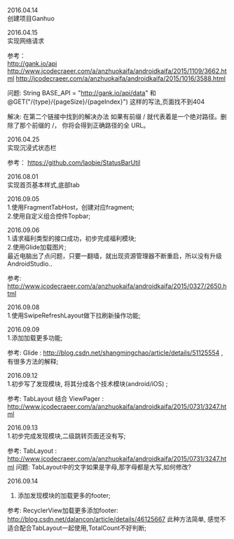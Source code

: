 2016.04.14<br>
创建项目Ganhuo

2016.04.15<br>
实现网络请求

参考：   
http://gank.io/api<br>
http://www.jcodecraeer.com/a/anzhuokaifa/androidkaifa/2015/1109/3662.html
http://jcodecraeer.com/a/anzhuokaifa/androidkaifa/2015/1016/3588.html

问题:
String BASE_API = "http://gank.io/api/data"
和
@GET("/{type}/{pageSize}/{pageIndex}")
这样的写法,页面找不到404

解决: 在第二个链接中找到的解决办法
如果有前缀 / 就代表着是一个绝对路径。删除了那个前缀的 /， 你将会得到正确路径的全 URL。


2016.04.25<br/>
实现沉浸式状态栏


参考：
https://github.com/laobie/StatusBarUtil



2016.08.01<br/>
实现首页基本样式,底部tab

2016.09.05<br/>
1.使用FragmentTabHost，创建对应fragment;<br/>
2.使用自定义组合控件Topbar;<br/>


2016.09.06<br/>
1.请求福利类型的接口成功，初步完成福利模块;<br/>
2.使用Glide加载图片;<br/>
最近电脑出了点问题，只要一翻墙，就出现资源管理器不断重启，所以没有升级AndroidStudio..<br/>

参考:
http://www.jcodecraeer.com/a/anzhuokaifa/androidkaifa/2015/0327/2650.html


2016.09.08<br/>
1.使用SwipeRefreshLayout做下拉刷新操作功能;

2016.09.09<br/>
1.添加加载更多功能;


参考:
Glide : http://blog.csdn.net/shangmingchao/article/details/51125554 , 有很多方法的解释;



2016.09.12<br/>
1.初步写了发现模块, 将其分成各个技术模块(android/iOS) ;

参考:
TabLayout 结合 ViewPager : http://www.jcodecraeer.com/a/anzhuokaifa/androidkaifa/2015/0731/3247.html


2016.09.13<br/>
1.初步完成发现模块,二级跳转页面还没有写;

参考:
TabLayout : http://www.jcodecraeer.com/a/anzhuokaifa/androidkaifa/2015/0731/3247.html
问题:
TabLayout中的文字如果是字母,那字母都是大写,如何修改?


2016.09.14
1. 添加发现模块的加载更多的footer;

参考:
RecyclerView加载更多添加footer:  http://blog.csdn.net/dalancon/article/details/46125667
此种方法简单, 感觉不适合配合TabLayout一起使用,TotalCount不好判断;